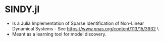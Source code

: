 # SINDY.jl

- Is a Julia Implementation of Sparse Identification of Non-Linear Dynamical Systems - See https://www.pnas.org/content/113/15/3932  \
- Meant as a learning tool for model discovery.

